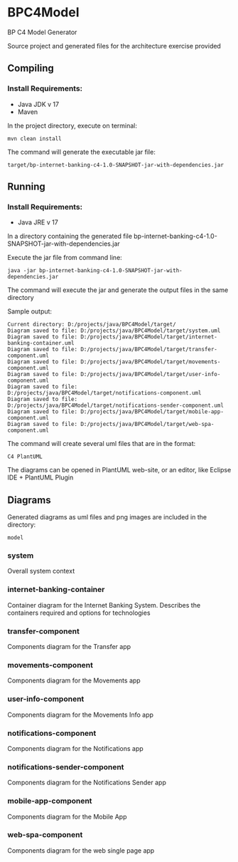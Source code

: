 # BPC4Model
BP C4 Model Generator

Source project and generated files for the architecture exercise provided

## Compiling
### Install Requirements:
* Java JDK v 17
* Maven

In the project directory, execute on terminal:

```
mvn clean install
```

The command will generate the executable jar file:
```
target/bp-internet-banking-c4-1.0-SNAPSHOT-jar-with-dependencies.jar
```
## Running
### Install Requirements:
* Java JRE v 17

In a directory containing the generated file bp-internet-banking-c4-1.0-SNAPSHOT-jar-with-dependencies.jar

Execute the jar file from command line:
```
java -jar bp-internet-banking-c4-1.0-SNAPSHOT-jar-with-dependencies.jar
```
The command will execute the jar and generate the output files in the same directory

Sample output:
```
Current directory: D:/projects/java/BPC4Model/target/
Diagram saved to file: D:/projects/java/BPC4Model/target/system.uml
Diagram saved to file: D:/projects/java/BPC4Model/target/internet-banking-container.uml
Diagram saved to file: D:/projects/java/BPC4Model/target/transfer-component.uml
Diagram saved to file: D:/projects/java/BPC4Model/target/movements-component.uml
Diagram saved to file: D:/projects/java/BPC4Model/target/user-info-component.uml
Diagram saved to file: D:/projects/java/BPC4Model/target/notifications-component.uml
Diagram saved to file: D:/projects/java/BPC4Model/target/notifications-sender-component.uml
Diagram saved to file: D:/projects/java/BPC4Model/target/mobile-app-component.uml
Diagram saved to file: D:/projects/java/BPC4Model/target/web-spa-component.uml
```

The command will create several uml files that are in the format:
```
C4 PlantUML
```

The diagrams can be opened in PlantUML web-site, or an editor, like Eclipse IDE + PlantUML Plugin

## Diagrams
Generated diagrams as uml files and png images are included in the directory:
```
model
```
### system
Overall system context
### internet-banking-container
Container diagram for the Internet Banking System.
Describes the containers required and options for technologies
### transfer-component
Components diagram for the Transfer app
### movements-component
Components diagram for the Movements app
### user-info-component
Components diagram for the Movements Info app
### notifications-component
Components diagram for the Notifications app
### notifications-sender-component
Components diagram for the Notifications Sender app
### mobile-app-component
Components diagram for the Mobile App
### web-spa-component
Components diagram for the web single page app


